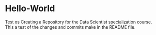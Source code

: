 # Hello-World
Test os Creating a Repository for the Data Scientist specialization course.
This a test of the changes and commits make in the README file.
